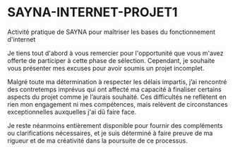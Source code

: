 # SAYNA-INTERNET-PROJET1
Activité pratique de SAYNA pour maîtriser les bases du fonctionnement d'internet

Je tiens tout d'abord à vous remercier pour l'opportunité que vous m'avez offerte de participer à cette phase de sélection. Cependant, je souhaite vous présenter mes excuses pour avoir soumis un projet incomplet.

Malgré toute ma détermination à respecter les délais impartis, j’ai rencontré des contretemps imprévus qui ont affecté ma capacité à finaliser certains aspects du projet comme je l’aurais souhaité. Ces difficultés ne reflètent en rien mon engagement ni mes compétences, mais relèvent de circonstances exceptionnelles auxquelles j'ai dû faire face.

Je reste néanmoins entièrement disponible pour fournir des compléments ou clarifications nécessaires, et je suis déterminé à faire preuve de ma rigueur et de ma créativité dans la poursuite de ce processus.
